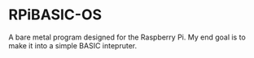 # RPiBASIC-OS
A bare metal program designed for the Raspberry Pi. My end goal is to make it into a simple BASIC intepruter.
